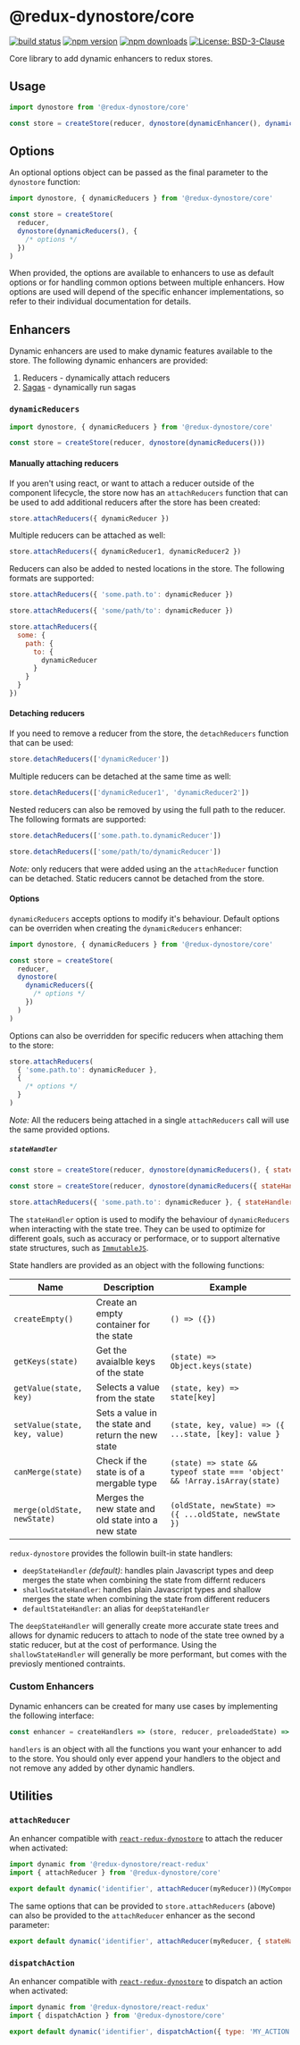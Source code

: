 # @redux-dynostore/core

[![build status](https://img.shields.io/travis/ioof-holdings/redux-dynostore/master.svg?style=flat-square)](https://travis-ci.org/ioof-holdings/redux-dynostore)
[![npm version](https://img.shields.io/npm/v/@redux-dynostore/core.svg?style=flat-square)](https://www.npmjs.com/package/@redux-dynostore/core)
[![npm downloads](https://img.shields.io/npm/dm/@redux-dynostore/core.svg?style=flat-square)](https://www.npmjs.com/package/@redux-dynostore/core)
[![License: BSD-3-Clause](https://img.shields.io/npm/l/@redux-dynostore/core.svg?style=flat-square)](/LICENSE.md)

Core library to add dynamic enhancers to redux stores.

## Usage

```javascript
import dynostore from '@redux-dynostore/core'

const store = createStore(reducer, dynostore(dynamicEnhancer(), dynamicEnhancer2('with parameters')))
```

## Options

An optional options object can be passed as the final parameter to the `dynostore` function:

```javascript
import dynostore, { dynamicReducers } from '@redux-dynostore/core'

const store = createStore(
  reducer,
  dynostore(dynamicReducers(), {
    /* options */
  })
)
```

When provided, the options are available to enhancers to use as default options or for handling common options between multiple enhancers. How options are used will depend of the specific enhancer implementations, so refer to their individual documentation for details.

## Enhancers

Dynamic enhancers are used to make dynamic features available to the store. The following dynamic enhancers are provided:

1. Reducers - dynamically attach reducers
2. [Sagas](/packages/redux-dynostore-redux-saga) - dynamically run sagas

### `dynamicReducers`

```javascript
import dynostore, { dynamicReducers } from '@redux-dynostore/core'

const store = createStore(reducer, dynostore(dynamicReducers()))
```

#### Manually attaching reducers

If you aren't using react, or want to attach a reducer outside of the component lifecycle, the store now has an `attachReducers` function that can be used to add additional reducers after the store has been created:

```javascript
store.attachReducers({ dynamicReducer })
```

Multiple reducers can be attached as well:

```javascript
store.attachReducers({ dynamicReducer1, dynamicReducer2 })
```

Reducers can also be added to nested locations in the store. The following formats are supported:

```javascript
store.attachReducers({ 'some.path.to': dynamicReducer })
```

```javascript
store.attachReducers({ 'some/path/to': dynamicReducer })
```

```javascript
store.attachReducers({
  some: {
    path: {
      to: {
        dynamicReducer
      }
    }
  }
})
```

#### Detaching reducers

If you need to remove a reducer from the store, the `detachReducers` function that can be used:

```javascript
store.detachReducers(['dynamicReducer'])
```

Multiple reducers can be detached at the same time as well:

```javascript
store.detachReducers(['dynamicReducer1', 'dynamicReducer2'])
```

Nested reducers can also be removed by using the full path to the reducer. The following formats are supported:

```javascript
store.detachReducers(['some.path.to.dynamicReducer'])
```

```javascript
store.detachReducers(['some/path/to/dynamicReducer'])
```

_Note:_ only reducers that were added using an the `attachReducer` function can be detached. Static reducers cannot be detached from the store.

#### Options

`dynamicReducers` accepts options to modify it's behaviour. Default options can be overriden when creating the `dynamicReducers` enhancer:

```javascript
import dynostore, { dynamicReducers } from '@redux-dynostore/core'

const store = createStore(
  reducer,
  dynostore(
    dynamicReducers({
      /* options */
    })
  )
)
```

Options can also be overridden for specific reducers when attaching them to the store:

```javascript
store.attachReducers(
  { 'some.path.to': dynamicReducer },
  {
    /* options */
  }
)
```

_Note:_ All the reducers being attached in a single `attachReducers` call will use the same provided options.

##### `stateHandler`

```javascript
const store = createStore(reducer, dynostore(dynamicReducers(), { stateHandler: customStateHandler }))
```

```javascript
const store = createStore(reducer, dynostore(dynamicReducers({ stateHandler: customStateHandler })))
```

```javascript
store.attachReducers({ 'some.path.to': dynamicReducer }, { stateHandler: customStateHandler })
```

The `stateHandler` option is used to modify the behaviour of `dynamicReducers` when interacting with the state tree. They can be used to optimize for different goals, such as accuracy or performace, or to support alternative state structures, such as [`ImmutableJS`](<(http://facebook.github.io/immutable-js/docs/#/)>).

State handlers are provided as an object with the following functions:

| Name                          | Description                                         | Example                                                                  |
| ----------------------------- | --------------------------------------------------- | ------------------------------------------------------------------------ |
| `createEmpty()`               | Create an empty container for the state             | `() => ({})`                                                             |
| `getKeys(state)`              | Get the avaialble keys of the state                 | `(state) => Object.keys(state)`                                          |
| `getValue(state, key)`        | Selects a value from the state                      | `(state, key) => state[key]`                                             |
| `setValue(state, key, value)` | Sets a value in the state and return the new state  | `(state, key, value) => ({ ...state, [key]: value }`                     |
| `canMerge(state)`             | Check if the state is of a mergable type            | `(state) => state && typeof state === 'object' && !Array.isArray(state)` |
| `merge(oldState, newState)`   | Merges the new state and old state into a new state | `(oldState, newState) => ({ ...oldState, newState })`                    |

`redux-dynostore` provides the followin built-in state handlers:

- `deepStateHandler` _(default)_: handles plain Javascript types and deep merges the state when combining the state from differnt reducers
- `shallowStateHandler`: handles plain Javascript types and shallow merges the state when combining the state from different reducers
- `defaultStateHandler`: an alias for `deepStateHandler`

The `deepStateHandler` will generally create more accurate state trees and allows for dynamic reducers to attach to node of the state tree owned by a static reducer, but at the cost of performance. Using the `shallowStateHandler` will generally be more performant, but comes with the previosly mentioned contraints.

### Custom Enhancers

Dynamic enhancers can be created for many use cases by implementing the following interface:

```javascript
const enhancer = createHandlers => (store, reducer, preloadedState) => ({ ...handlers })
```

`handlers` is an object with all the functions you want your enhancer to add to the store. You should only ever append your handlers to the object and not remove any added by other dynamic handlers.

## Utilities

### `attachReducer`

An enhancer compatible with [`react-redux-dynostore`](/packages/react-redux-dynostore) to attach the reducer when activated:

```javascript
import dynamic from '@redux-dynostore/react-redux'
import { attachReducer } from '@redux-dynostore/core'

export default dynamic('identifier', attachReducer(myReducer))(MyComponent)
```

The same options that can be provided to `store.attachReducers` (above) can also be provided to the `attachReducer` enhancer as the second parameter:

```javascript
export default dynamic('identifier', attachReducer(myReducer, { stateHandler: customStateHandler }))(MyComponent)
```

### `dispatchAction`

An enhancer compatible with [`react-redux-dynostore`](/packages/react-redux-dynostore) to dispatch an action when activated:

```javascript
import dynamic from '@redux-dynostore/react-redux'
import { dispatchAction } from '@redux-dynostore/core'

export default dynamic('identifier', dispatchAction({ type: 'MY_ACTION' }))(MyComponent)
```
